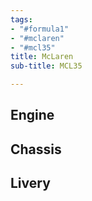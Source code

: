 ```yaml
---
tags:
- "#formula1"
- "#mclaren"
- "#mcl35"
title: McLaren
sub-title: MCL35

---
```

## Engine

## Chassis

## Livery